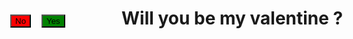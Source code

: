 <html>
<head>
<style>
#n {
	position: absolute;
	top:100px;
	left: 50px;
	background-color: red;
}
#y {
	position: absolute;
	top:100px;
	left: 100px;
	background-color: green;
}
</style>
	<title> Will you be my valentine</title>
</head>
<body>
  <h1> Will you be my valentine ?</h1>
  <button type="button" id="y" onclick="myYesFuntion()"> Yes</button>
  <button type="button" id="n" onmouseover="myFunction()">No</button>
  <script>
	function myFunction(){
		document.getElementById("n").style.left = (Math.random() * 500) + "px";
		document.getElementById("n").style.top = (Math.random() * 500) + "px";
		//myFunction();
	}
</script>
<script>
       function myYesFunction() {
	    document.write ("Your waiting list number is 56");
	}
</script>
</body>
</html>
